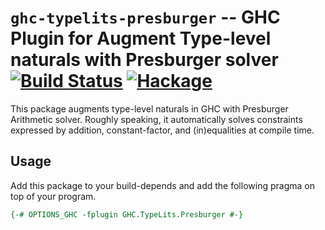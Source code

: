 # `ghc-typelits-presburger` -- GHC Plugin for Augment Type-level naturals with Presburger solver  [![Build Status](https://travis-ci.org/konn/ghc-typelits-presburger.svg?branch=master)](https://travis-ci.org/konn/ghc-typelits-presburger) [![Hackage](https://img.shields.io/hackage/v/ghc-typelits-presburger.svg)](https://hackage.haskell.org/package/ghc-typelits-presburger)

This package augments type-level naturals in GHC with Presburger Arithmetic solver.
Roughly speaking, it automatically solves constraints expressed by addition, constant-factor, and (in)equalities at compile time.

## Usage
Add this package to your build-depends and add the following pragma on top of your program.

```haskell
{-# OPTIONS_GHC -fplugin GHC.TypeLits.Presburger #-}
```
